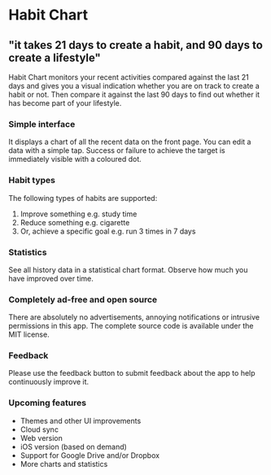 # Habit Chart

## "it takes 21 days to create a habit, and 90 days to create a lifestyle"

Habit Chart monitors your recent activities compared against the last 21 days and gives you a visual indication whether you are on track to create a habit or not. Then compare it against the last 90 days to find out whether it has become part of your lifestyle.

### Simple interface  
It displays a chart of all the recent data on the front page. You can edit a data with a simple tap. Success or failure to achieve the target is immediately visible with a coloured dot.

### Habit types  
The following types of habits are supported:
1.	Improve something e.g. study time
2.	Reduce something e.g. cigarette
3.	Or, achieve a specific goal e.g. run 3 times in 7 days

### Statistics  
See all history data in a statistical chart format. Observe how much you have improved over time.

### Completely ad-free and open source  
There are absolutely no advertisements, annoying notifications or intrusive permissions in this app. The complete source code is available under the MIT license.

### Feedback  
Please use the feedback button to submit feedback about the app to help continuously improve it.

### Upcoming features  
-	Themes and other UI improvements
-	Cloud sync
-	Web version
-	iOS version (based on demand)
-	Support for Google Drive and/or Dropbox
-	More charts and statistics
